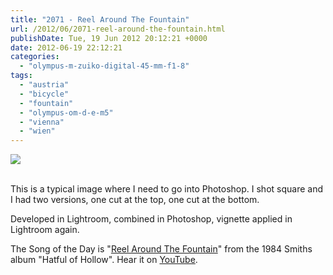```yaml
---
title: "2071 - Reel Around The Fountain"
url: /2012/06/2071-reel-around-the-fountain.html
publishDate: Tue, 19 Jun 2012 20:12:21 +0000
date: 2012-06-19 22:12:21
categories: 
  - "olympus-m-zuiko-digital-45-mm-f1-8"
tags: 
  - "austria"
  - "bicycle"
  - "fountain"
  - "olympus-om-d-e-m5"
  - "vienna"
  - "wien"
---
```

<div class="container">
<div class="center"><a target="_blank" href="https://d25zfm9zpd7gm5.cloudfront.net/1200x1200/2012/20120618_080756-Edit_lr.jpg"><img src="https://d25zfm9zpd7gm5.cloudfront.net/0600x0600/2012/20120618_080756-Edit_lr.jpg" /></a></div>
</div>
<br />

This is a typical image where I need to go into Photoshop. I shot square and I had two versions, one cut at the top, one cut at the bottom.

 Developed in Lightroom, combined in Photoshop, vignette applied in Lightroom again.

The Song of the Day is "<a href="http://www.lyricsmode.com/lyrics/s/smiths/reel_around_the_fountain.html" target="_blank">Reel Around The Fountain</a>" from the 1984 Smiths album "Hatful of Hollow". Hear it on <a href="http://www.youtube.com/watch?v=tuWZEhbe8x8" target="_blank">YouTube</a>.

